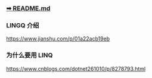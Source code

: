 ### <a href="https://github.com/Yilun-Sun/Full-Stack-Learn/blob/master/README.md">➡ README.md</a>

### LINGQ 介绍

https://www.jianshu.com/p/01a22acb19eb

### 为什么要用 LINQ

https://www.cnblogs.com/dotnet261010/p/8278793.html
